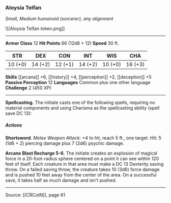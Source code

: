 ### Aloysia Telfan
_Small, Medium humanoid (sorcerer), any alignment_

![[Aloysia Telfan token.png]]


---

**Armor Class** 12
**Hit Points** 66 (12d8 + 12)
**Speed** 30 ft.

| STR     | DEX     | CON     | INT     | WIS     | CHA     |
|---------|---------|---------|---------|---------|---------|
| 10 (+0) | 14 (+2) | 12 (+1) | 14 (+2) | 10 (+0) | 16 (+3) |

**Skills** [[arcana]] +6, [[history]] +4, [[perception]] +2, [[deception]] +5
**Passive Perception** 12
**Languages** Common plus one other language
**Challenge** 2 (450 XP)

---

**Spellcasting.** The initiate casts one of the following spells, requiring no material components and using Charisma as the spellcasting ability (spell save DC 13):

##### Actions
**Shortsword**. _Melee Weapon Attack:_ +4 to hit, reach 5 ft., one target. Hit: 5 (1d6 + 2) piercing damage plus 7 (2d6) psychic damage.

**Arcane Blast Recharge 5-6**. The initiate creates an explosion of magical force in a 20-foot-radius sphere centered on a point it can see within 120 feet of itself. Each creature in that area must make a DC 13 Dexterity saving throw. On a failed saving throw, the creature takes 10 (3d6) force damage and is pushed 10 feet away from the center of the area. On a successful save, it takes half as much damage and isn't pushed.


---

Source: [[CRCotN]], page 61
